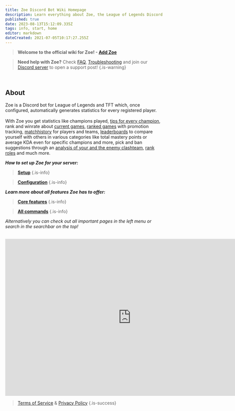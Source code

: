 ```yaml
---
title: Zoe Discord Bot Wiki Homepage
description: Learn everything about Zoe, the League of Legends Discord bot.
published: true
date: 2023-08-13T15:12:09.335Z
tags: info, start, home
editor: markdown
dateCreated: 2021-07-05T10:17:27.255Z
---
```






> **Welcome to the official wiki for Zoe!  - [**Add Zoe**](https://zoe-discord-bot.ch/invite.html)** 

> **Need help with Zoe?**  Check [FAQ](/en/faq), [Troubleshooting](/en/troubleshooting) and join our [Discord server](https://discord.gg/4Rxrzsxb7d) to open a support post!
> {.is-warning}

<br>

## About
Zoe is a Discord bot for League of Legends and TFT which, once configured, automatically generates statistics for every registered player. <br> <br> With Zoe you get statistics like champions played, [tips for every champion](/en/features/champion-analysis), rank and winrate about [current games](/en/features/infoChannel), [ranked games](/en/features/rankChannel) with promotion tracking,  [matchhistory](/en/features/matchhistoryChannel) for players and teams, [leaderboards](/en/features/leaderboards) to compare yourself with others in various categories like total mastery points or average KDA even for specific champions and more, pick and ban suggestions through an [analysis of your and the enemy clashteam](/en/features/clashChannel), [rank roles](/en/features/rankroles) and much more. 
<br>

_**How to set up Zoe for your server:**_
> [**Setup**](/en/setup)
 >{.is-info}
 
 >[**Configuration**](/en/Zoe-Configuration)
  >{.is-info}


_**Learn more about all features Zoe has to offer:**_
> [**Core features**](/en/features)
 >{.is-info}
 
 >[**All commands**](/en/commands)
  >{.is-info}
  
*Alternatively you can check out all important pages in the left menu or search in the searchbar on the top!*

<br>

<iframe src="https://discord.com/widget?id=554578876811182082&theme=dark" width="800" height="500" allowtransparency="true" frameborder="0" sandbox="allow-popups allow-popups-to-escape-sandbox allow-same-origin allow-scripts"></iframe>

<br>


>[Terms of Service](https://zoe-discord-bot.ch/terms-of-service.html) & [Privacy Policy](https://zoe-discord-bot.ch/privacy-policy.html)
>{.is-success}

